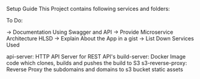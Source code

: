 Setup Guide
This Project contains following services and folders:


To Do:

-> Documentation Using Swagger and API 
-> Provide Microservice Architecture HLSD
-> Explain About the App in a gist
-> List Down Services Used

api-server: HTTP API Server for REST API's
build-server: Docker Image code which clones, builds and pushes the build to S3
s3-reverse-proxy: Reverse Proxy the subdomains and domains to s3 bucket static assets
